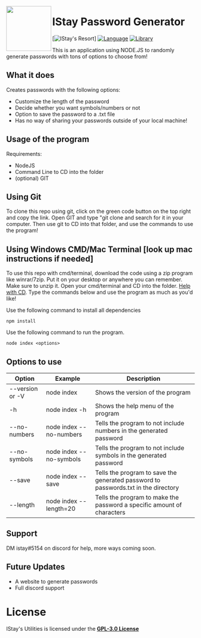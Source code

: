 <a href="https://dsc.gg/istay"><img width="120" height="120" align="left" style="float: left" src="https://i.imgur.com/5BqgR20.png"></a>
# IStay Password Generator

[![IStay's Resort](https://img.shields.io/discord/713668933433163827?color=%235865F2&logo=discord&logoColor=%23ffffff&style=for-the-badge)]
[![Language](https://img.shields.io/github/languages/top/IStayThatWayCoding/istays-utilities?color=f0db4f&logoColor=white&style=for-the-badge)]()
[![Library](https://img.shields.io/badge/library-discord.js-5865f2?style=for-the-badge)](https://discord.js.org/#/)


This is an application using NODE.JS to randomly generate passwords with tons of options to choose from!

## What it does

Creates passwords with the following options:

- Customize the length of the password
- Decide whether you want symbols/numbers or not 
- Option to save the password to a .txt file
- Has no way of sharing your passwords outside of your local machine!


## Usage of the program

Requirements:

- NodeJS 
- Command Line to CD into the folder
- (optional) GIT

## Using Git

To clone this repo using git, click on the green code button on the top right and copy the link. Open GIT and type "git clone <repo link> and search for it in your computer. Then use git to CD into that folder, and use the commands to use the program!

## Using Windows CMD/Mac Terminal [look up mac instructions if needed]

To use this repo with cmd/terminal, download the code using a zip program like winrar/7zip. Put it on your desktop or anywhere you can remember. Make sure to unzip it. Open your cmd/terminal and CD into the folder. [Help with CD](https://smallbusiness.chron.com/previous-directory-mac-terminal-49989.html). Type the commands below and use the program as much as you'd like!

Use the following command to install all dependencies
```
npm install
```

Use the following command to run the program.

```
node index <options> 
```

## Options to use



|       Option              |          Example        |                            Description                                             | 
| ------------------------  | ----------------------- | ---------------------------------------------------------------------------------- |
| --version or -V           | node index              | Shows the version of the program                                                   |               
| -h                        | node index -h           | Shows the help menu of the program                                                 |                       
| --no-numbers              | node index --no-numbers | Tells the program to not include numbers in the generated password                 |
| --no-symbols              | node index --no-symbols | Tells the program to not include symbols in the generated password                 |
| --save                    | node index --save       | Tells the program to save the generated password to passwords.txt in the directory |
| --length                  | node index --length=20  | Tells the program to make the password a specific amount of characters             |
  
## Support

DM istay#5154 on discord for help, more ways coming soon.
  
## Future Updates

- A website to generate passwords
- Full discord support

# License
IStay's Utilities is licensed under the **[GPL-3.0 License](./LICENSE)**
